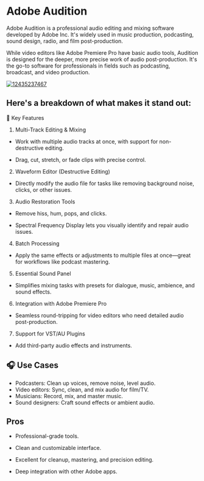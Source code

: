 # Adobe Audition
Adobe Audition is a professional audio editing and mixing software developed by Adobe Inc. It's widely used in music production, podcasting, sound design, radio, and film post-production. 

While video editors like Adobe Premiere Pro have basic audio tools, Audition is designed for the deeper, more precise work of audio post-production. It's the go-to software for professionals in fields such as podcasting, broadcast, and video production.



[![12435237467](https://github.com/user-attachments/assets/b1165a0c-7b2b-4ebf-a3a8-395f4d693e6e)](https://y.gy/adob-audition)

## Here's a breakdown of what makes it stand out:

🔧 Key Features
1. Multi-Track Editing & Mixing

- Work with multiple audio tracks at once, with support for non-destructive editing.

- Drag, cut, stretch, or fade clips with precise control.

2. Waveform Editor (Destructive Editing)

- Directly modify the audio file for tasks like removing background noise, clicks, or other issues.

3. Audio Restoration Tools

- Remove hiss, hum, pops, and clicks.

- Spectral Frequency Display lets you visually identify and repair audio issues.

4. Batch Processing

- Apply the same effects or adjustments to multiple files at once—great for workflows like podcast mastering.

5. Essential Sound Panel

- Simplifies mixing tasks with presets for dialogue, music, ambience, and sound effects.

6. Integration with Adobe Premiere Pro

- Seamless round-tripping for video editors who need detailed audio post-production.

7. Support for VST/AU Plugins

- Add third-party audio effects and instruments.
## 🎧 Use Cases
- Podcasters: Clean up voices, remove noise, level audio.
- Video editors: Sync, clean, and mix audio for film/TV.
- Musicians: Record, mix, and master music.
- Sound designers: Craft sound effects or ambient audio.
## Pros
- Professional-grade tools.

- Clean and customizable interface.

- Excellent for cleanup, mastering, and precision editing.

- Deep integration with other Adobe apps.

